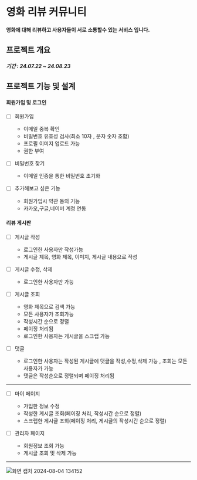 # 영화 리뷰 커뮤니티
#### 영화에 대해 리뷰하고 사용자들이 서로 소통할수 있는 서비스 입니다.

## 프로젝트 개요
##### 기간 : 24.07.22 ~ 24.08.23

## 프로젝트 기능 및 설계

#### 회원가입 및 로그인

  - [ ] 회원가입
      * 이메일 중복 확인
      * 비밀번호 유효성 검사(최소 10자 , 문자 숫자 조합)
      * 프로필 이미지 업로드 가능
      * 권한 부여
        
  - [ ] 비밀번호 찾기
      *  이메일 인증을 통한 비밀번호 초기화

  - [ ] 추가해보고 싶은 기능
      * 회원가입시 약관 동의 기능 
      * 카카오,구글,네이버 계정 연동

#### 리뷰 게시판
  - [ ] 게시글 작성
      * 로그인한 사용자만 작성가능
      * 게시글 제목, 영화 제목, 이미지, 게시글 내용으로 작성
       
  - [ ] 게시글 수정, 삭제
      * 로그인한 사용자만 가능
       
  - [ ] 게시글 조회
      * 영화 제목으로 검색 가능
      * 모든 사용자가 조회가능
      * 작성시간 순으로 정렬
      * 페이징 처리됨
      * 로그인한 사용자는 게시글을 스크랩 가능
       
  - [ ] 댓글
      * 로그인한 사용자는 작성된 게시글에 댓글을 작성,수정,삭제 가능 , 조회는 모든 사용자가 가능
      * 댓글은 작성순으로 정렬되며 페이징 처리됨
       
  ------------------------
        
- [ ] 마이 페이지
    * 가입한 정보 수정
    * 작성한 게시글 조회(페이징 처리, 작성시간 순으로 정렬)
    * 스크랩한 게시글 조회(페이징 처리, 게시글의 작성시간 순으로 정렬)

- [ ] 관리자 페이지
    * 회원정보 조회 가능
    * 게시글 조회 및 삭제 가능

-------------------------

![화면 캡처 2024-08-04 134152](https://github.com/user-attachments/assets/9032d3f8-c23f-49bc-8b7f-53c319502cc9)



